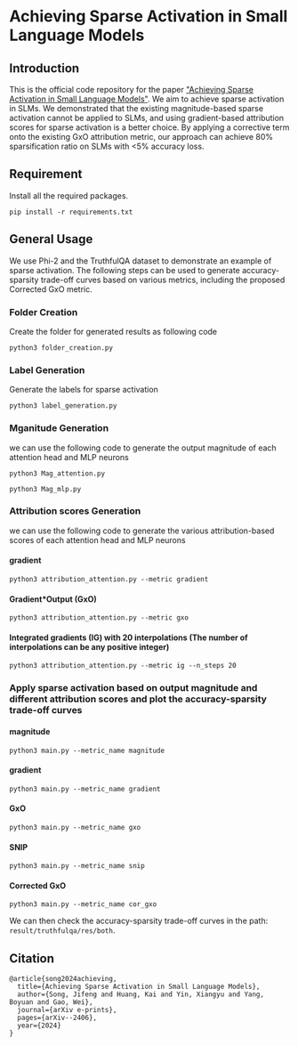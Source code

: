 # Achieving Sparse Activation in Small Language Models

## Introduction
This is the official code repository for the paper ["Achieving Sparse Activation in Small Language Models"](chrome-extension://efaidnbmnnnibpcajpcglclefindmkaj/https://arxiv.org/pdf/2406.06562). We aim to achieve sparse activation in SLMs. We demonstrated that the existing magnitude-based sparse activation cannot be applied to SLMs, and using gradient-based attribution scores for sparse activation is a better choice. By applying a corrective term onto the existing GxO attribution metric, our approach can achieve 80% sparsification ratio on SLMs with <5% accuracy loss.

## Requirement
Install all the required packages.
```
pip install -r requirements.txt
```
## General Usage
We use Phi-2 and the TruthfulQA dataset to demonstrate an example of sparse activation. The following steps can be used to generate accuracy-sparsity trade-off curves based on various metrics, including the proposed Corrected GxO metric.

### Folder Creation
Create the folder for generated results as following code
```
python3 folder_creation.py
```

### Label Generation
Generate the labels for sparse activation
```
python3 label_generation.py
```

### Mganitude Generation
we can use the following code to generate the output magnitude of each attention head and MLP neurons
```
python3 Mag_attention.py
```
```
python3 Mag_mlp.py
```

### Attribution scores Generation
we can use the following code to generate the various attribution-based scores of each attention head and MLP neurons
#### gradient
```
python3 attribution_attention.py --metric gradient
```

#### Gradient*Output (GxO)
```
python3 attribution_attention.py --metric gxo
```

#### Integrated gradients (IG) with 20 interpolations (The number of interpolations can be any positive integer)
```
python3 attribution_attention.py --metric ig --n_steps 20
```

### Apply sparse activation based on output magnitude and different attribution scores and plot the accuracy-sparsity trade-off curves
#### magnitude
```
python3 main.py --metric_name magnitude
```
#### gradient
```
python3 main.py --metric_name gradient
```
#### GxO
```
python3 main.py --metric_name gxo
```
#### SNIP
```
python3 main.py --metric_name snip
```
#### Corrected GxO
```
python3 main.py --metric_name cor_gxo
```
We can then check the accuracy-sparsity trade-off curves in the path: `result/truthfulqa/res/both`.

## Citation
```
@article{song2024achieving,
  title={Achieving Sparse Activation in Small Language Models},
  author={Song, Jifeng and Huang, Kai and Yin, Xiangyu and Yang, Boyuan and Gao, Wei},
  journal={arXiv e-prints},
  pages={arXiv--2406},
  year={2024}
}
```
